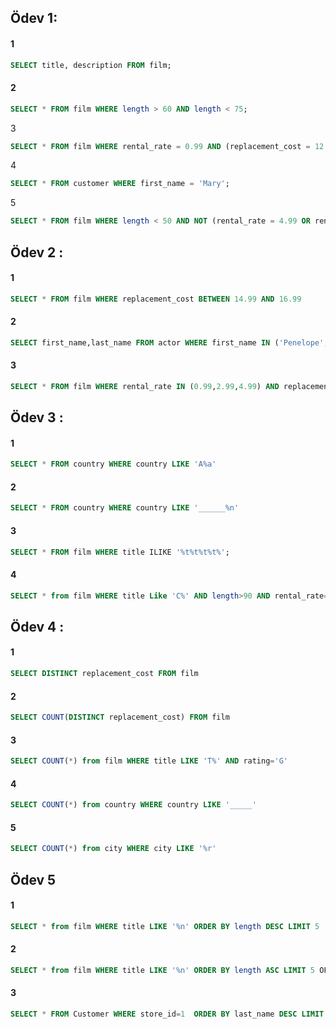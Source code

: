 ## Ödev 1: 

#### 1
~~~sql
SELECT title, description FROM film;
~~~  
#### 2
~~~sql
SELECT * FROM film WHERE length > 60 AND length < 75;
~~~

3
~~~sql
SELECT * FROM film WHERE rental_rate = 0.99 AND (replacement_cost = 12.99 OR replacement_cost = 28.99);
~~~
4
~~~sql
SELECT * FROM customer WHERE first_name = 'Mary';
~~~
5
~~~sql
SELECT * FROM film WHERE length < 50 AND NOT (rental_rate = 4.99 OR rental_rate = 2.99) 
~~~

## Ödev 2 :

#### 1
~~~sql
SELECT * FROM film WHERE replacement_cost BETWEEN 14.99 AND 16.99
~~~


#### 2
~~~sql
SELECT first_name,last_name FROM actor WHERE first_name IN ('Penelope','Nick','Ed')
~~~


#### 3
~~~sql
SELECT * FROM film WHERE rental_rate IN (0.99,2.99,4.99) AND replacement_cost IN (12.99,15.99,28.99)
~~~

## Ödev 3 :


#### 1
~~~sql
SELECT * FROM country WHERE country LIKE 'A%a'
~~~

#### 2
~~~sql
SELECT * FROM country WHERE country LIKE '______%n' 
~~~


#### 3
~~~sql
SELECT * FROM film WHERE title ILIKE '%t%t%t%t%';
~~~

#### 4
~~~sql
SELECT * from film WHERE title Like 'C%' AND length>90 AND rental_rate=2.99
~~~


## Ödev 4 :

#### 1 
~~~sql
SELECT DISTINCT replacement_cost FROM film
~~~

#### 2
~~~sql
SELECT COUNT(DISTINCT replacement_cost) FROM film
~~~

#### 3

~~~sql
SELECT COUNT(*) from film WHERE title LIKE 'T%' AND rating='G'
~~~

#### 4

~~~sql
SELECT COUNT(*) from country WHERE country LIKE '_____'
~~~



#### 5

~~~sql
SELECT COUNT(*) from city WHERE city LIKE '%r'
~~~


## Ödev 5 


#### 1

~~~sql
SELECT * from film WHERE title LIKE '%n' ORDER BY length DESC LIMIT 5
~~~

#### 2

~~~sql
SELECT * from film WHERE title LIKE '%n' ORDER BY length ASC LIMIT 5 OFFSET 5
~~~

#### 3
~~~sql
SELECT * FROM Customer WHERE store_id=1  ORDER BY last_name DESC LIMIT 4
~~~




